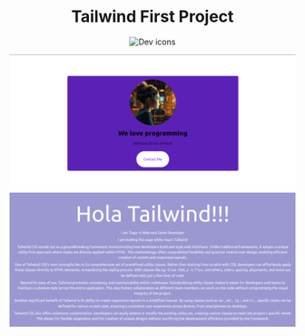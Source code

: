 <h1 align="center">Tailwind First Project</h1>

<p align="center">
  <img src="https://skillicons.dev/icons?i=tailwind" alt="Dev icons" />
</p>

<p align="center">
  <img src="1.png" alt="Webpage" />
  <img src="2.png" alt="Webpage" />
</p>
